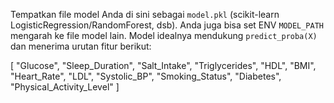 Tempatkan file model Anda di sini sebagai `model.pkl` (scikit-learn LogisticRegression/RandomForest, dsb).
Anda juga bisa set ENV `MODEL_PATH` mengarah ke file model lain.
Model idealnya mendukung `predict_proba(X)` dan menerima urutan fitur berikut:

[ "Glucose", "Sleep_Duration", "Salt_Intake", "Triglycerides", "HDL", "BMI", "Heart_Rate", "LDL", "Systolic_BP", "Smoking_Status", "Diabetes", "Physical_Activity_Level" ]
